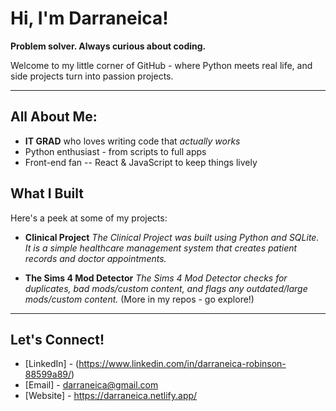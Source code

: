 # Hi, I'm Darraneica!

**Problem solver. Always curious about coding.**

Welcome to my little corner of GitHub - where Python meets real life, and side projects turn into passion projects.

- - - 

## All About Me:
- **IT GRAD** who loves writing code that *actually works*
- Python enthusiast - from scripts to full apps
- Front-end fan -- React & JavaScript to keep things lively

## What I Built
Here's a peek at some of my projects:
- **Clinical Project**
  *The Clinical Project was built using Python and SQLite. It is a simple healthcare management system that creates patient records and doctor appointments.*

- **The Sims 4 Mod Detector**
  *The Sims 4 Mod Detector checks for duplicates, bad mods/custom content, and flags any outdated/large mods/custom content.*
 (More in my repos - go explore!)


- - -

## Let's Connect!

- [LinkedIn] - (https://www.linkedin.com/in/darraneica-robinson-88599a89/)
- [Email] - darraneica@gmail.com
- [Website] - https://darraneica.netlify.app/

  
